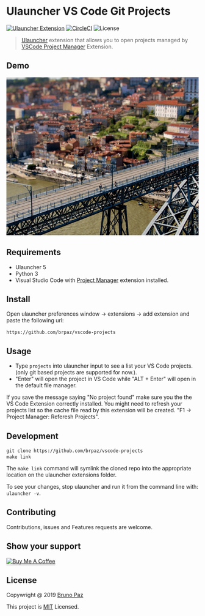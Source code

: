 # Ulauncher VS Code Git Projects

[![Ulauncher Extension](https://img.shields.io/badge/Ulauncher-Extension-green.svg?style=for-the-badge)](https://ext.ulauncher.io/-/github-brpaz-ulauncher-ulauncher-vscode-projects)
[![CircleCI](https://img.shields.io/circleci/build/github/brpaz/ulauncher-ulauncher-vscode-projects.svg?style=for-the-badge)](https://circleci.com/gh/brpaz/ulauncher-ulauncher-vscode-projects)
![License](https://img.shields.io/github/license/brpaz/ulauncher-ulauncher-vscode-projects.svg?style=for-the-badge)

> [Ulauncher](https://ulauncher.io) extension that allows you to open projects managed by [VSCode Project Manager](https://github.com/alefragnani/vscode-project-manager) Extension.

## Demo

![demo](demo.gif)

## Requirements

- Ulauncher 5
- Python 3
- Visual Studio Code with [Project Manager](https://github.com/alefragnani/vscode-project-manager) extension installed.

## Install

Open ulauncher preferences window -> extensions -> add extension and paste the following url:

```
https://github.com/brpaz/vscode-projects
```

## Usage

- Type `projects` into ulauncher input to see a list your VS Code projects. (only git based projects are supported for now.).
- "Enter" will open the project in VS Code while "ALT + Enter" will open in the default file manager.

If you save the message saying "No project found" make sure you the the VS Code Extension correctly installed. You might need to refresh your projects list
so the cache file read by this extension will be created. "F1 -> Project Manager: Referesh Projects".

## Development

```
git clone https://github.com/brpaz/vscode-projects
make link
```

The `make link` command will symlink the cloned repo into the appropriate location on the ulauncher extensions folder.

To see your changes, stop ulauncher and run it from the command line with: `ulauncher -v`.

## Contributing

Contributions, issues and Features requests are welcome.

## Show your support

<a href="https://www.buymeacoffee.com/Z1Bu6asGV" target="_blank"><img src="https://www.buymeacoffee.com/assets/img/custom_images/orange_img.png" alt="Buy Me A Coffee" style="height: 41px !important;width: 174px !important;box-shadow: 0px 3px 2px 0px rgba(190, 190, 190, 0.5) !important;-webkit-box-shadow: 0px 3px 2px 0px rgba(190, 190, 190, 0.5) !important;" ></a>

## License 

Copywright @ 2019 [Bruno Paz](https://github.com/brpaz)

This project is [MIT](LLICENSE) Licensed.
